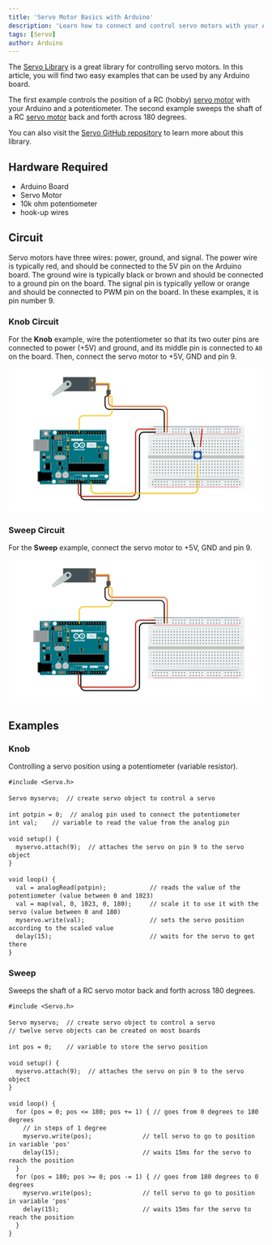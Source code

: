 ```yaml
---
title: 'Servo Motor Basics with Arduino'
description: 'Learn how to connect and control servo motors with your Arduino board.'
tags: [Servo]
author: Arduino
---
```


The [Servo Library](https://www.arduino.cc/reference/en/libraries/servo/) is a great library for controlling servo motors. In this article, you will find two easy examples that can be used by any Arduino board.

The first example controls the position of a RC (hobby) [servo motor](http://en.wikipedia.org/wiki/Servo_motor#RC_servos) with your Arduino and a potentiometer. The second example sweeps the shaft of a RC [servo motor](http://en.wikipedia.org/wiki/Servo_motor#RC_servos) back and forth across 180 degrees.

You can also visit the [Servo GitHub repository](https://github.com/arduino-libraries/Servo) to learn more about this library.

## Hardware Required

- Arduino Board
- Servo Motor
- 10k ohm potentiometer
- hook-up wires

## Circuit

Servo motors have three wires: power, ground, and signal. The power wire is typically red, and should be connected to the 5V pin on the Arduino board. The ground wire is typically black or brown and should be connected to a ground pin on the board. The signal pin is typically yellow or orange and should be connected to PWM pin on the board. In these examples, it is pin number 9.

### Knob Circuit

For the **Knob** example, wire the potentiometer so that its two outer pins are connected to power (+5V) and ground, and its middle pin is connected to `A0` on the board. Then, connect the servo motor to +5V, GND and pin 9.

![The Knob Circuit.](assets/servo-knob-circuit.png)

### Sweep Circuit

For the **Sweep** example, connect the servo motor to +5V, GND and pin 9.

![The Sweep Circuit.](assets/servo-sweep-circuit.png)

## Examples

### Knob

Controlling a servo position using a potentiometer (variable resistor).

```arduino
#include <Servo.h>

Servo myservo;  // create servo object to control a servo

int potpin = 0;  // analog pin used to connect the potentiometer
int val;    // variable to read the value from the analog pin

void setup() {
  myservo.attach(9);  // attaches the servo on pin 9 to the servo object
}

void loop() {
  val = analogRead(potpin);            // reads the value of the potentiometer (value between 0 and 1023)
  val = map(val, 0, 1023, 0, 180);     // scale it to use it with the servo (value between 0 and 180)
  myservo.write(val);                  // sets the servo position according to the scaled value
  delay(15);                           // waits for the servo to get there
}
```

### Sweep

Sweeps the shaft of a RC servo motor back and forth across 180 degrees.

```arduino
#include <Servo.h>

Servo myservo;  // create servo object to control a servo
// twelve servo objects can be created on most boards

int pos = 0;    // variable to store the servo position

void setup() {
  myservo.attach(9);  // attaches the servo on pin 9 to the servo object
}

void loop() {
  for (pos = 0; pos <= 180; pos += 1) { // goes from 0 degrees to 180 degrees
    // in steps of 1 degree
    myservo.write(pos);              // tell servo to go to position in variable 'pos'
    delay(15);                       // waits 15ms for the servo to reach the position
  }
  for (pos = 180; pos >= 0; pos -= 1) { // goes from 180 degrees to 0 degrees
    myservo.write(pos);              // tell servo to go to position in variable 'pos'
    delay(15);                       // waits 15ms for the servo to reach the position
  }
}
```